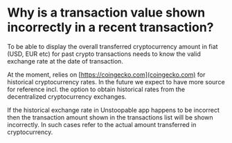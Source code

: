 # Why is a transaction value shown incorrectly in a recent transaction?

To be able to display the overall transferred cryptocurrency amount in fiat (USD, EUR etc) for past crypto transactions needs to know the valid exchange rate at the date of transaction.

At the moment, relies on [https://coingecko.com](coingecko.com) for historical cryptocurrency rates. In the future we expect to have more source for reference incl. the option to obtain historical rates from the decentralized cryptocurrency exchanges.

If the historical exchange rate in Unstoopable app happens to be incorrect then the transaction amount shown in the transactions list will be shown incorrectly. In such cases refer to the actual amount transferred in cryptocurrency.
